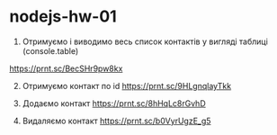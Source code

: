 # nodejs-hw-01

1. Отримуємо і виводимо весь список контактів у вигляді таблиці (console.table)

https://prnt.sc/BecSHr9pw8kx

2. Отримуємо контакт по id https://prnt.sc/9HLgnqlayTkk

3. Додаємо контакт https://prnt.sc/8hHqLc8rGvhD
4. Видаляємо контакт https://prnt.sc/b0VyrUgzE_g5
